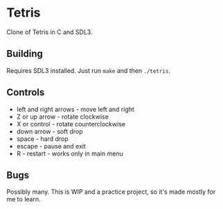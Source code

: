 # Tetris
Clone of Tetris in C and SDL3.

## Building
Requires SDL3 installed. Just run `make` and then `./tetris`.

## Controls
- left and right arrows - move left and right
- Z or up arrow - rotate clockwise
- X or control - rotate counterclockwise
- down arrow - soft drop
- space - hard drop
- escape - pause and exit
- R - restart - works only in main menu

## Bugs
Possibly many. This is WIP and a practice project, so it's made mostly for me to learn.
